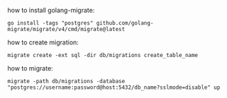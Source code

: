 how to install golang-migrate:
```
go install -tags "postgres" github.com/golang-migrate/migrate/v4/cmd/migrate@latest
```

how to create migration:
```
migrate create -ext sql -dir db/migrations create_table_name
```

how to migrate:
```
migrate -path db/migrations -database "postgres://username:password@host:5432/db_name?sslmode=disable" up
```
